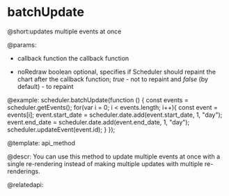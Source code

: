 batchUpdate
=============
@short:updates multiple events at once

@params:
- callback  function    the callback function
* noRedraw  boolean     optional, specifies if Scheduler should repaint the chart after the callback function; <i>true</i> - not to repaint and <i>false</i> (by default) - to repaint

@example:
scheduler.batchUpdate(function () {
    const events = scheduler.getEvents();
    for(var i = 0; i < events.length; i++){
        const event = events[i];
        event.start_date = scheduler.date.add(event.start_date, 1, "day");
        event.end_date = scheduler.date.add(event.end_date, 1, "day");
        scheduler.updateEvent(event.id);
    }
});


@template:	api_method

@descr:
You can use this method to update multiple events at once with a single re-rendering  instead of making multiple updates with multiple re-renderings.


@relatedapi:

